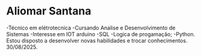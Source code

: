 # Aliomar Santana
-Técnico em elétrotecnica
-Cursando Analise e Desenvolvimento de Sistemas
-Interesse em IOT arduino
-SQL
-Logica de progamação;
-Python.
Estou disposto a desenvolver novas habilidades e trocar conhecimentos. 
30/08/2025.
